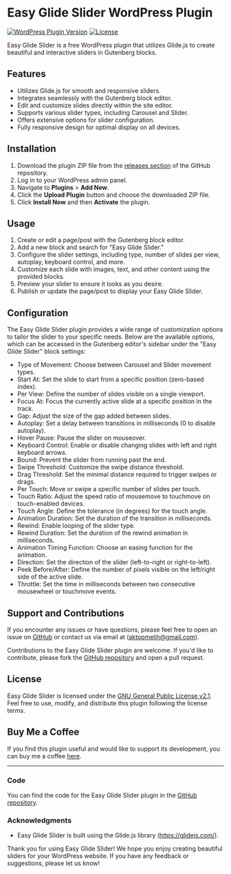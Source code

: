 # Easy Glide Slider WordPress Plugin

[![WordPress Plugin Version](https://img.shields.io/wordpress/plugin/v/easy-glide-slider)](https://wordpress.org/plugins/easy-glide-slider/)
[![License](https://img.shields.io/github/license/mlhktp/easyglideslider)](LICENSE)

Easy Glide Slider is a free WordPress plugin that utilizes Glide.js to create beautiful and interactive sliders in Gutenberg blocks.

## Features

- Utilizes Glide.js for smooth and responsive sliders.
- Integrates seamlessly with the Gutenberg block editor.
- Edit and customize slides directly within the site editor.
- Supports various slider types, including Carousel and Slider.
- Offers extensive options for slider configuration.
- Fully responsive design for optimal display on all devices.

## Installation

1. Download the plugin ZIP file from the [releases section](link-to-your-releases-page) of the GitHub repository.
2. Log in to your WordPress admin panel.
3. Navigate to **Plugins** > **Add New**.
4. Click the **Upload Plugin** button and choose the downloaded ZIP file.
5. Click **Install Now** and then **Activate** the plugin.

## Usage

1. Create or edit a page/post with the Gutenberg block editor.
2. Add a new block and search for "Easy Glide Slider."
3. Configure the slider settings, including type, number of slides per view, autoplay, keyboard control, and more.
4. Customize each slide with images, text, and other content using the provided blocks.
5. Preview your slider to ensure it looks as you desire.
6. Publish or update the page/post to display your Easy Glide Slider.

## Configuration

The Easy Glide Slider plugin provides a wide range of customization options to tailor the slider to your specific needs. Below are the available options, which can be accessed in the Gutenberg editor's sidebar under the "Easy Glide Slider" block settings:

- Type of Movement: Choose between Carousel and Slider movement types.
- Start At: Set the slide to start from a specific position (zero-based index).
- Per View: Define the number of slides visible on a single viewport.
- Focus At: Focus the currently active slide at a specific position in the track.
- Gap: Adjust the size of the gap added between slides.
- Autoplay: Set a delay between transitions in milliseconds (0 to disable autoplay).
- Hover Pause: Pause the slider on mouseover.
- Keyboard Control: Enable or disable changing slides with left and right keyboard arrows.
- Bound: Prevent the slider from running past the end.
- Swipe Threshold: Customize the swipe distance threshold.
- Drag Threshold: Set the minimal distance required to trigger swipes or drags.
- Per Touch: Move or swipe a specific number of slides per touch.
- Touch Ratio: Adjust the speed ratio of mousemove to touchmove on touch-enabled devices.
- Touch Angle: Define the tolerance (in degrees) for the touch angle.
- Animation Duration: Set the duration of the transition in milliseconds.
- Rewind: Enable looping of the slider type.
- Rewind Duration: Set the duration of the rewind animation in milliseconds.
- Animation Timing Function: Choose an easing function for the animation.
- Direction: Set the direction of the slider (left-to-right or right-to-left).
- Peek Before/After: Define the number of pixels visible on the left/right side of the active slide.
- Throttle: Set the time in milliseconds between two consecutive mousewheel or touchmove events.

## Support and Contributions

If you encounter any issues or have questions, please feel free to open an issue on [GitHub](https://github.com/mlhktp/easyglideslider/issues) or contact us via email at (aktopmelih@gmail.com).

Contributions to the Easy Glide Slider plugin are welcome. If you'd like to contribute, please fork the [GitHub repository](https://github.com/mlhktp/easyglideslider) and open a pull request.

## License

Easy Glide Slider is licensed under the [GNU General Public License v2.1](https://www.gnu.org/licenses/gpl-2.0.html). Feel free to use, modify, and distribute this plugin following the license terms.

## Buy Me a Coffee

If you find this plugin useful and would like to support its development, you can buy me a coffee [here](https://bmc.link/melih.aktop).


---

### Code

You can find the code for the Easy Glide Slider plugin in the [GitHub repository](https://github.com/mlhktp/easyglideslider).

### Acknowledgments

- Easy Glide Slider is built using the Glide.js library (https://glidejs.com/).

Thank you for using Easy Glide Slider! We hope you enjoy creating beautiful sliders for your WordPress website. If you have any feedback or suggestions, please let us know!
